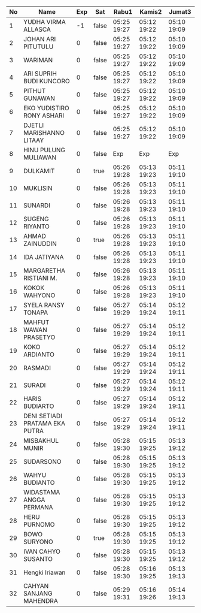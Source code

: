| No | Name | Exp | Sat | Rabu1 | Kamis2 | Jumat3 |
|-----|-----|-----|-----|-----|-----|-----|
| 1 | YUDHA VIRMA ALLASCA | -1 | false | 05:25 19:27 | 05:12 19:22 | 05:10 19:09 |
| 2 | JOHAN ARI PITUTULU | 0 | false | 05:25 19:27 | 05:12 19:22 | 05:10 19:09 |
| 3 | WARIMAN | 0 | false | 05:25 19:27 | 05:12 19:22 | 05:10 19:09 |
| 4 | ARI SUPRIH BUDI KUNCORO | 0 | false | 05:25 19:27 | 05:12 19:22 | 05:10 19:09 |
| 5 | PITHUT GUNAWAN | 0 | false | 05:25 19:27 | 05:12 19:22 | 05:10 19:09 |
| 6 | EKO YUDISTIRO RONY ASHARI | 0 | false | 05:25 19:27 | 05:12 19:22 | 05:10 19:09 |
| 7 | DJETLI MARISHANNO LITAAY | 0 | false | 05:25 19:27 | 05:12 19:22 | 05:10 19:09 |
| 8 | HINU PULUNG MULIAWAN | 0 | false | Exp | Exp | Exp |
| 9 | DULKAMIT | 0 | true | 05:26 19:28 | 05:13 19:23 | 05:11 19:10 |
| 10 | MUKLISIN | 0 | false | 05:26 19:28 | 05:13 19:23 | 05:11 19:10 |
| 11 | SUNARDI | 0 | false | 05:26 19:28 | 05:13 19:23 | 05:11 19:10 |
| 12 | SUGENG RIYANTO | 0 | false | 05:26 19:28 | 05:13 19:23 | 05:11 19:10 |
| 13 | AHMAD ZAINUDDIN | 0 | true | 05:26 19:28 | 05:13 19:23 | 05:11 19:10 |
| 14 | IDA JATIYANA | 0 | false | 05:26 19:28 | 05:13 19:23 | 05:11 19:10 |
| 15 | MARGARETHA RISTIANI M. | 0 | false | 05:26 19:28 | 05:13 19:23 | 05:11 19:10 |
| 16 | KOKOK WAHYONO | 0 | false | 05:26 19:28 | 05:13 19:23 | 05:11 19:10 |
| 17 | SYELA RANSY TONAPA | 0 | false | 05:27 19:29 | 05:14 19:24 | 05:12 19:11 |
| 18 | MAHFUT WAWAN PRASETYO | 0 | false | 05:27 19:29 | 05:14 19:24 | 05:12 19:11 |
| 19 | KOKO ARDIANTO | 0 | false | 05:27 19:29 | 05:14 19:24 | 05:12 19:11 |
| 20 | RASMADI | 0 | false | 05:27 19:29 | 05:14 19:24 | 05:12 19:11 |
| 21 | SURADI | 0 | false | 05:27 19:29 | 05:14 19:24 | 05:12 19:11 |
| 22 | HARIS BUDIARTO | 0 | false | 05:27 19:29 | 05:14 19:24 | 05:12 19:11 |
| 23 | DENI SETIADI PRATAMA EKA PUTRA | 0 | false | 05:27 19:29 | 05:14 19:24 | 05:12 19:11 |
| 24 | MISBAKHUL MUNIR | 0 | false | 05:28 19:30 | 05:15 19:25 | 05:13 19:12 |
| 25 | SUDARSONO | 0 | false | 05:28 19:30 | 05:15 19:25 | 05:13 19:12 |
| 26 | WAHYU BUDIANTO | 0 | false | 05:28 19:30 | 05:15 19:25 | 05:13 19:12 |
| 27 | WIDASTAMA ANGGA PERMANA | 0 | false | 05:28 19:30 | 05:15 19:25 | 05:13 19:12 |
| 28 | HERU PURNOMO | 0 | false | 05:28 19:30 | 05:15 19:25 | 05:13 19:12 |
| 29 | BOWO SURYONO | 0 | true | 05:28 19:30 | 05:15 19:25 | 05:13 19:12 |
| 30 | IVAN CAHYO SUSANTO | 0 | false | 05:28 19:30 | 05:15 19:25 | 05:13 19:12 |
| 31 | Hengki Iriawan | 0 | false | 05:28 19:30 | 05:16 19:25 | 05:13 19:13 |
| 32 | CAHYAN SANJANG MAHENDRA | 0 | false | 05:29 19:31 | 05:16 19:26 | 05:14 19:13 |
